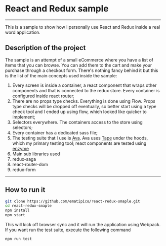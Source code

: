 # React and Redux sample #
___

This is a sample to show how I personally use React and Redux inside a real word application.

## Description of the project ##

The sample is an attempt of a small eCommerce where you have a list of items that you can browse. You can add them to the cart and make your purchase through a checkout form. There's nothing fancy behind it but this is the list of the main concepts used inside the sample:

1. Every screen is inside a container, a react component that wraps other components and that is connected to the redux store.
   Every container is configured inside react router;
2. There are no props type checks. Everything is done using Flow. Props type checks will be dropped off eventually, so better start using a type check tool and I ended up using flow, which looked like quicker to implement;
3. Selectors everywhere. The containers access to the store using selectors;
4. Every container has a dedicated sass file;
5. The testing suite that I use is [Ava](https://github.com/avajs/ava). Ava uses [Tape](https://github.com/substack/tape) under the hoods, which my primary testing tool; react components are tested using [enzyme](https://github.com/airbnb/enzyme)
6. Main sub libraries used
  1. redux-saga
  2. react-router-dom
  3. redux-form

___

## How to run it ##

```sh
git clone https://github.com/ematipico/react-redux-smaple.git
cd react-redux-smaple
npm install
npm start
```

This will kick off browser sync and it will run the application using Webpack. If you want run the test suite, execute the following command

```sh
npm run test
```

